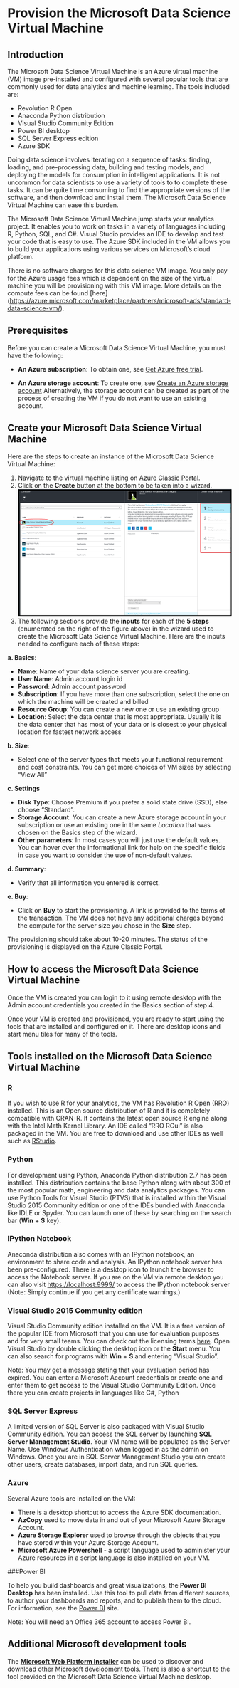 <properties 
	pageTitle="Provision the Microsoft Data Science Virtual Machine | Microsoft Azure" 
	description="Configure and create a Data Science Virtual Machine on Azure to do analytics and machine learning." 
	services="machine-learning" 
	documentationCenter="" 
	authors="bradsev" 
	manager="paulettm" 
	editor="cgronlun" />

<tags 
	ms.service="machine-learning" 
	ms.workload="data-services" 
	ms.tgt_pltfrm="na" 
	ms.devlang="na" 
	ms.topic="article" 
	ms.date="11/26/2015" 
	ms.author="bradsev" />


# Provision the Microsoft Data Science Virtual Machine

## Introduction

The Microsoft Data Science Virtual Machine is an Azure virtual machine (VM) image pre-installed and configured with several popular tools that are commonly used for data analytics and machine learning. The tools included are:

- Revolution R Open
- Anaconda Python distribution
- Visual Studio Community Edition
- Power BI desktop
- SQL Server Express edition
- Azure SDK


Doing data science involves iterating on a sequence of tasks: finding, loading, and pre-processing data, building and testing models, and deploying the models for consumption in intelligent applications. It is not uncommon for data scientists to use a variety of tools to to complete these tasks. It can be quite time consuming to find the appropriate versions of the software, and then download and install them. The Microsoft Data Science Virtual Machine can ease this burden. 

The Microsoft Data Science Virtual Machine jump starts your analytics project. It enables you to work on tasks in a variety of languages including R, Python, SQL, and C#. Visual Studio provides an IDE to develop and test your code that is easy to use. The Azure SDK included in the VM allows you to build your applications using various services on Microsoft’s cloud platform. 

There is no software charges for this data science VM image. You only pay for the Azure usage fees which is dependent on the size of the virtual machine you will be  provisioning with this VM image. More details on the compute fees can be found [here] (https://azure.microsoft.com/marketplace/partners/microsoft-ads/standard-data-science-vm/). 


## Prerequisites

Before you can create a Microsoft Data Science Virtual Machine, you must have the following:

- **An Azure subscription**: To obtain one, see [Get Azure free trial](http://azure.microsoft.com/documentation/videos/get-azure-free-trial-for-testing-hadoop-in-hdinsight/).

*   **An Azure storage account**: To create one, see [Create an Azure storage account](storage-create-storage-account.md#create-a-storage-account) Alternatively, the storage account can be created as part of the process of creating the VM if you do not want to use an existing account.


## Create your Microsoft Data Science Virtual Machine

Here are the steps to create an instance of the Microsoft Data Science Virtual Machine:

1.	Navigate to the virtual machine listing on [Azure Classic Portal](https://portal.azure.com/#gallery/microsoft-ads.standard-data-science-vmstandard-data-science-vm).
2.	 Click on the **Create** button at the bottom to be taken into a wizard.![configure-data-science-vm](./media/machine-learning-data-science-provision-vm/configure-data-science-virtual-machine.png)
3.	 The following sections provide the **inputs** for each of the **5 steps** (enumerated on the right of the figure above) in the wizard used to create the Microsoft Data Science Virtual Machine. Here are the inputs needed to configure each of these steps:

  **a. Basics**: 

   - **Name**: Name of your data science server you are creating.
   - **User Name**: Admin account login id
   - **Password**: Admin account password
   - **Subscription**: If you have more than one subscription, select the one on which the machine will be created and billed
   - **Resource Group**: You can create a new one or use an existing group
   - **Location**: Select the data center that is most appropriate. Usually it is the data center that has most of your data or is closest to your physical location for fastest network access

  **b. Size**: 

   - Select one of the server types that meets your functional requirement and cost constraints. You can get more choices of VM sizes by selecting “View All”

  **c. Settings**

   - **Disk Type**: Choose Premium if you prefer a solid state drive (SSD), else choose “Standard”.
   - **Storage Account**: You can create a new Azure storage account in your subscription or use an existing one in the same *Location* that was chosen on the Basics step of the wizard.
   - **Other parameters**: In most cases you will just use the default values. You can hover over the informational link for help on the specific fields in case you want to consider the use of non-default values.

  **d. Summary**: 

   - Verify that all information you entered is correct.

  **e. Buy**: 

   - Click on **Buy** to start the provisioning. A link is provided to the terms of the transaction. The VM does not have any additional charges beyond the compute for the server size you chose in the **Size** step. 


The provisioning should take about 10-20 minutes. The status of the provisioning is displayed on the Azure Classic Portal.

## How to access the Microsoft Data Science Virtual Machine

Once the VM is created you can login to it using remote desktop with the Admin account credentials you created in the Basics section of step 4. 

Once your VM is created and provisioned, you are ready to start using the tools that are installed and configured on it. There are desktop icons and start menu tiles for many of the tools. 

## Tools installed on the Microsoft Data Science Virtual Machine

### R
If you wish to use R for your analytics, the VM has Revolution R Open (RRO) installed. This is an Open source distribution of R and it is completely compatible with CRAN-R. It contains the latest open source R engine along with the Intel Math Kernel Library. An IDE called “RRO RGui” is also packaged in the VM. You are free to download and use other IDEs as well such as [RStudio](http://www.rstudio.com). 

### Python
For development using Python, Anaconda Python distribution 2.7 has been installed. This distribution contains the base Python along with about 300 of the most popular math, engineering and data analytics packages. You can use Python Tools for Visual Studio (PTVS) that is installed within the Visual Studio 2015 Community edition or one of the IDEs bundled with Anaconda like IDLE or Spyder. You can launch one of these by searching on the search bar (**Win** + **S** key). 

### IPython Notebook
Anaconda distribution also comes with an IPython notebook, an environment to share code and analysis. An IPython notebook server has been pre-configured. There is a desktop icon to launch the browser to access the Notebook server. If you are on the VM via remote desktop you can also visit [https://localhost:9999/](https://localhost:9999/) to access the IPython notebook server (Note: Simply continue if you get any certificate warnings.) 

### Visual Studio 2015 Community edition
Visual Studio Community edition installed on the VM. It is a free version of the popular IDE from Microsoft that you can use for evaluation purposes and for very small teams. You can check out the licensing terms [here](https://www.visualstudio.com/support/legal/mt171547).  Open Visual Studio by double clicking the desktop icon or the **Start** menu. You can also search for programs with **Win** + **S** and entering “Visual Studio”. 

Note: You may get a message stating that your evaluation period has expired. You can enter a Microsoft Account credentials or create one and enter them to get access to the Visual Studio Community Edition. Once there you can create projects in languages like C#, Python

### SQL Server Express
A limited version of SQL Server is also packaged with Visual Studio Community edition. You can access the SQL server by launching **SQL Server Management Studio**. Your VM name will be populated as the Server Name. Use Windows Authentication when logged in as the admin on Windows. Once you are in SQL Server Management Studio you can create other users, create databases, import data, and run SQL queries. 

### Azure 
Several Azure tools are installed on the VM:
- There is a desktop shortcut to access the Azure SDK documentation. 
- **AzCopy** used to move data in and out of your Microsoft Azure Storage Account. 
- **Azure Storage Explorer** used to browse through the objects that you have stored within your Azure Storage Account. 
- **Microsoft Azure Powershell** - a script language used to administer your Azure resources in a script language is also installed on your VM. 

###Power BI

To help you build dashboards and great visualizations, the **Power BI Desktop** has been installed. Use this tool to pull data from different sources, to author your dashboards and reports, and to publish them to the cloud. For information, see the [Power BI](http://powerbi.microsoft.com) site. 

Note: You will need an Office 365 account to access Power BI. 

## Additional Microsoft development tools
The [**Microsoft Web Platform Installer**](https://www.microsoft.com/web/downloads/platform.aspx) can be used to discover and download other Microsoft development tools. There is also a shortcut to the tool provided on the Microsoft Data Science Virtual Machine desktop.  



